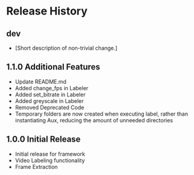 Release History
===============

dev
---

- \[Short description of non-trivial change.\]

1.1.0 Additional Features
---

- Update README.md
- Added change_fps in Labeler
- Added set_bitrate in Labeler
- Added greyscale in Labeler 
- Removed Deprecated Code
- Temporary folders are now created when executing label, rather than instantiating Aux, reducing the amount of unneeded directories

1.0.0 Initial Release
---

- Initial release for framework
- Video Labeling functionality
- Frame Extraction
